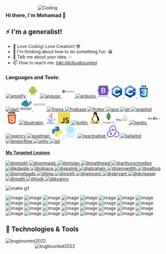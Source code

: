<img align="right" alt="Coding" width="400" src="https://raw.githubusercontent.com/bugbounted2022/bugbounted2022/master/final2.gif">

### Hi there, I'm Mohamad 👋

## ⚡ I'm a generalist!

- 🌈 Love Coding! Love Creation! 😎
- 🤔 I'm thinking about how to do something fun. 😁
- 💬 Talk me about your idea. ✨ 
- 📫 How to reach me. [takl.ink/bugbounted](https://takl.ink/bugbounted)

<h3 align="left">Languages and Tools:</h3>
<p align="left"> <a href="https://aws.amazon.com/amplify/" target="_blank" rel="noreferrer"> <img src="https://docs.amplify.aws/assets/logo-dark.svg" alt="amplify" width="40" height="40"/> </a> <a href="https://developer.android.com" target="_blank" rel="noreferrer"> <img src="https://raw.githubusercontent.com/devicons/devicon/master/icons/android/android-original-wordmark.svg" alt="android" width="40" height="40"/> </a> <a href="https://angular.io" target="_blank" rel="noreferrer"> <img src="https://angular.io/assets/images/logos/angular/angular.svg" alt="angular" width="40" height="40"/> </a> <a href="https://angular.io" target="_blank" rel="noreferrer"> <img src="https://raw.githubusercontent.com/devicons/devicon/master/icons/angularjs/angularjs-original-wordmark.svg" alt="angularjs" width="40" height="40"/> </a> <a href="https://www.arduino.cc/" target="_blank" rel="noreferrer"> <img src="https://cdn.worldvectorlogo.com/logos/arduino-1.svg" alt="arduino" width="40" height="40"/> </a> <a href="https://getbootstrap.com" target="_blank" rel="noreferrer"> <img src="https://raw.githubusercontent.com/devicons/devicon/master/icons/bootstrap/bootstrap-plain-wordmark.svg" alt="bootstrap" width="40" height="40"/> </a> <a href="https://www.cprogramming.com/" target="_blank" rel="noreferrer"> <img src="https://raw.githubusercontent.com/devicons/devicon/master/icons/c/c-original.svg" alt="c" width="40" height="40"/> </a> <a href="https://www.w3schools.com/cpp/" target="_blank" rel="noreferrer"> <img src="https://raw.githubusercontent.com/devicons/devicon/master/icons/cplusplus/cplusplus-original.svg" alt="cplusplus" width="40" height="40"/> </a> <a href="https://www.w3schools.com/css/" target="_blank" rel="noreferrer"> <img src="https://raw.githubusercontent.com/devicons/devicon/master/icons/css3/css3-original-wordmark.svg" alt="css3" width="40" height="40"/> </a> <a href="https://dart.dev" target="_blank" rel="noreferrer"> <img src="https://www.vectorlogo.zone/logos/dartlang/dartlang-icon.svg" alt="dart" width="40" height="40"/> </a> <a href="https://www.docker.com/" target="_blank" rel="noreferrer"> <img src="https://raw.githubusercontent.com/devicons/devicon/master/icons/docker/docker-original-wordmark.svg" alt="docker" width="40" height="40"/> </a> <a href="https://expressjs.com" target="_blank" rel="noreferrer"> <img src="https://raw.githubusercontent.com/devicons/devicon/master/icons/express/express-original-wordmark.svg" alt="express" width="40" height="40"/> </a> <a href="https://www.figma.com/" target="_blank" rel="noreferrer"> <img src="https://www.vectorlogo.zone/logos/figma/figma-icon.svg" alt="figma" width="40" height="40"/> </a> <a href="https://firebase.google.com/" target="_blank" rel="noreferrer"> <img src="https://www.vectorlogo.zone/logos/firebase/firebase-icon.svg" alt="firebase" width="40" height="40"/> </a> <a href="https://flutter.dev" target="_blank" rel="noreferrer"> <img src="https://www.vectorlogo.zone/logos/flutterio/flutterio-icon.svg" alt="flutter" width="40" height="40"/> </a> <a href="https://cloud.google.com" target="_blank" rel="noreferrer"> <img src="https://www.vectorlogo.zone/logos/google_cloud/google_cloud-icon.svg" alt="gcp" width="40" height="40"/> </a> <a href="https://git-scm.com/" target="_blank" rel="noreferrer"> <img src="https://www.vectorlogo.zone/logos/git-scm/git-scm-icon.svg" alt="git" width="40" height="40"/> </a> <a href="https://graphql.org" target="_blank" rel="noreferrer"> <img src="https://www.vectorlogo.zone/logos/graphql/graphql-icon.svg" alt="graphql" width="40" height="40"/> </a> <a href="https://www.w3.org/html/" target="_blank" rel="noreferrer"> <img src="https://raw.githubusercontent.com/devicons/devicon/master/icons/html5/html5-original-wordmark.svg" alt="html5" width="40" height="40"/> </a> <a href="https://www.adobe.com/in/products/illustrator.html" target="_blank" rel="noreferrer"> <img src="https://www.vectorlogo.zone/logos/adobe_illustrator/adobe_illustrator-icon.svg" alt="illustrator" width="40" height="40"/> </a> <a href="https://www.java.com" target="_blank" rel="noreferrer"> <img src="https://raw.githubusercontent.com/devicons/devicon/master/icons/java/java-original.svg" alt="java" width="40" height="40"/> </a> <a href="https://developer.mozilla.org/en-US/docs/Web/JavaScript" target="_blank" rel="noreferrer"> <img src="https://raw.githubusercontent.com/devicons/devicon/master/icons/javascript/javascript-original.svg" alt="javascript" width="40" height="40"/> </a> <a href="https://kotlinlang.org" target="_blank" rel="noreferrer"> <img src="https://www.vectorlogo.zone/logos/kotlinlang/kotlinlang-icon.svg" alt="kotlin" width="40" height="40"/> </a> <a href="https://www.linux.org/" target="_blank" rel="noreferrer"> <img src="https://raw.githubusercontent.com/devicons/devicon/master/icons/linux/linux-original.svg" alt="linux" width="40" height="40"/> </a> <a href="https://www.mongodb.com/" target="_blank" rel="noreferrer"> <img src="https://raw.githubusercontent.com/devicons/devicon/master/icons/mongodb/mongodb-original-wordmark.svg" alt="mongodb" width="40" height="40"/> </a> <a href="https://www.mysql.com/" target="_blank" rel="noreferrer"> <img src="https://raw.githubusercontent.com/devicons/devicon/master/icons/mysql/mysql-original-wordmark.svg" alt="mysql" width="40" height="40"/> </a> <a href="https://nextjs.org/" target="_blank" rel="noreferrer"> <img src="https://cdn.worldvectorlogo.com/logos/nextjs-2.svg" alt="nextjs" width="40" height="40"/> </a> <a href="https://nodejs.org" target="_blank" rel="noreferrer"> <img src="https://raw.githubusercontent.com/devicons/devicon/master/icons/nodejs/nodejs-original-wordmark.svg" alt="nodejs" width="40" height="40"/> </a> <a href="https://opencv.org/" target="_blank" rel="noreferrer"> <img src="https://www.vectorlogo.zone/logos/opencv/opencv-icon.svg" alt="opencv" width="40" height="40"/> </a> <a href="https://postman.com" target="_blank" rel="noreferrer"> <img src="https://www.vectorlogo.zone/logos/getpostman/getpostman-icon.svg" alt="postman" width="40" height="40"/> </a> <a href="https://www.python.org" target="_blank" rel="noreferrer"> <img src="https://raw.githubusercontent.com/devicons/devicon/master/icons/python/python-original.svg" alt="python" width="40" height="40"/> </a> <a href="https://reactjs.org/" target="_blank" rel="noreferrer"> <img src="https://raw.githubusercontent.com/devicons/devicon/master/icons/react/react-original-wordmark.svg" alt="react" width="40" height="40"/> </a> <a href="https://reactnative.dev/" target="_blank" rel="noreferrer"> <img src="https://reactnative.dev/img/header_logo.svg" alt="reactnative" width="40" height="40"/> </a> <a href="https://redux.js.org" target="_blank" rel="noreferrer"> <img src="https://raw.githubusercontent.com/devicons/devicon/master/icons/redux/redux-original.svg" alt="redux" width="40" height="40"/> </a> <a href="https://tailwindcss.com/" target="_blank" rel="noreferrer"> <img src="https://www.vectorlogo.zone/logos/tailwindcss/tailwindcss-icon.svg" alt="tailwind" width="40" height="40"/> </a> <a href="https://www.tensorflow.org" target="_blank" rel="noreferrer"> <img src="https://www.vectorlogo.zone/logos/tensorflow/tensorflow-icon.svg" alt="tensorflow" width="40" height="40"/> </a> <a href="https://unity.com/" target="_blank" rel="noreferrer"> <img src="https://www.vectorlogo.zone/logos/unity3d/unity3d-icon.svg" alt="unity" width="40" height="40"/> </a> <a href="https://www.adobe.com/products/xd.html" target="_blank" rel="noreferrer"> <img src="https://cdn.worldvectorlogo.com/logos/adobe-xd.svg" alt="xd" width="40" height="40"/> </a> </p>

<div class="mb-3 pb-3" style="font-family: var(--font), sans-serif; letter-spacing: 0px;">
    <div style="font-family: var(--font), sans-serif; letter-spacing: 0px;">
      <a class="d-block color-fg-default" href="/orgs/github/people" data-ga-click="Orgs, go to people, location:profile people module; text:People" style="font-family: var(--font), sans-serif; letter-spacing: 0px;">
        <h4 class="f4 text-normal mb-3" style="font-family: var(--font), sans-serif; letter-spacing: 0px;">My Targeted Legions </h4>
      </a>
      <div class="clearfix d-flex flex-wrap" style="margin: -1px; font-family: var(--font), sans-serif; letter-spacing: 0px;">
          <a class="member-avatar" data-ga-click="Orgs, go to person, location:profile people module; text:username" data-hovercard-type="user" data-hovercard-url="/users/mtodd/hovercard" data-octo-click="hovercard-link-click" data-octo-dimensions="link_type:self" href="https://github.com/mtodd" style="font-family: var(--font), sans-serif; letter-spacing: 0px;">
            <img class="avatar avatar-user" src="https://avatars.githubusercontent.com/u/182?s=70&amp;v=4" width="35" height="35" alt="@mtodd">
</a>          <a class="member-avatar" data-ga-click="Orgs, go to person, location:profile people module; text:username" data-hovercard-type="user" data-hovercard-url="/users/jonmagic/hovercard" data-octo-click="hovercard-link-click" data-octo-dimensions="link_type:self" href="https://github.com/jonmagic" style="font-family: var(--font), sans-serif; letter-spacing: 0px;">
            <img class="avatar avatar-user" src="https://avatars.githubusercontent.com/u/623?s=70&amp;v=4" width="35" height="35" alt="@jonmagic">
</a>          <a class="member-avatar" data-ga-click="Orgs, go to person, location:profile people module; text:username" data-hovercard-type="user" data-hovercard-url="/users/mislav/hovercard" data-octo-click="hovercard-link-click" data-octo-dimensions="link_type:self" href="https://github.com/mislav" style="font-family: var(--font), sans-serif; letter-spacing: 0px;">
            <img class="avatar avatar-user" src="https://avatars.githubusercontent.com/u/887?s=70&amp;v=4" width="35" height="35" alt="@mislav">
</a>          <a class="member-avatar" data-ga-click="Orgs, go to person, location:profile people module; text:username" data-hovercard-type="user" data-hovercard-url="/users/matthewd/hovercard" data-octo-click="hovercard-link-click" data-octo-dimensions="link_type:self" href="https://github.com/matthewd" style="font-family: var(--font), sans-serif; letter-spacing: 0px;">
            <img class="avatar avatar-user" src="https://avatars.githubusercontent.com/u/1034?s=70&amp;v=4" width="35" height="35" alt="@matthewd">
</a>          <a class="member-avatar" data-ga-click="Orgs, go to person, location:profile people module; text:username" data-hovercard-type="user" data-hovercard-url="/users/arthurschreiber/hovercard" data-octo-click="hovercard-link-click" data-octo-dimensions="link_type:self" href="https://github.com/arthurschreiber" style="font-family: var(--font), sans-serif; letter-spacing: 0px;">
            <img class="avatar avatar-user" src="https://avatars.githubusercontent.com/u/2195?s=70&amp;v=4" width="35" height="35" alt="@arthurschreiber">
</a>          <a class="member-avatar" data-ga-click="Orgs, go to person, location:profile people module; text:username" data-hovercard-type="user" data-hovercard-url="/users/kdaigle/hovercard" data-octo-click="hovercard-link-click" data-octo-dimensions="link_type:self" href="https://github.com/kdaigle" style="font-family: var(--font), sans-serif; letter-spacing: 0px;">
            <img class="avatar avatar-user" src="https://avatars.githubusercontent.com/u/2501?s=70&amp;v=4" width="35" height="35" alt="@kdaigle">
</a>          <a class="member-avatar" data-ga-click="Orgs, go to person, location:profile people module; text:username" data-hovercard-type="user" data-hovercard-url="/users/jdpace/hovercard" data-octo-click="hovercard-link-click" data-octo-dimensions="link_type:self" href="https://github.com/jdpace" style="font-family: var(--font), sans-serif; letter-spacing: 0px;">
            <img class="avatar avatar-user" src="https://avatars.githubusercontent.com/u/2513?s=70&amp;v=4" width="35" height="35" alt="@jdpace">
</a>          <a class="member-avatar" data-ga-click="Orgs, go to person, location:profile people module; text:username" data-hovercard-type="user" data-hovercard-url="/users/skalnik/hovercard" data-octo-click="hovercard-link-click" data-octo-dimensions="link_type:self" href="https://github.com/skalnik" style="font-family: var(--font), sans-serif; letter-spacing: 0px;">
            <img class="avatar avatar-user" src="https://avatars.githubusercontent.com/u/2546?s=70&amp;v=4" width="35" height="35" alt="@skalnik">
</a>          <a class="member-avatar" data-ga-click="Orgs, go to person, location:profile people module; text:username" data-hovercard-type="user" data-hovercard-url="/users/abraham/hovercard" data-octo-click="hovercard-link-click" data-octo-dimensions="link_type:self" href="https://github.com/abraham" style="font-family: var(--font), sans-serif; letter-spacing: 0px;">
            <img class="avatar avatar-user" src="https://avatars.githubusercontent.com/u/3341?s=70&amp;v=4" width="35" height="35" alt="@abraham">
</a>          <a class="member-avatar" data-ga-click="Orgs, go to person, location:profile people module; text:username" data-hovercard-type="user" data-hovercard-url="/users/zerowidth/hovercard" data-octo-click="hovercard-link-click" data-octo-dimensions="link_type:self" href="https://github.com/zerowidth" style="font-family: var(--font), sans-serif; letter-spacing: 0px;">
            <img class="avatar avatar-user" src="https://avatars.githubusercontent.com/u/3999?s=70&amp;v=4" width="35" height="35" alt="@zerowidth">
</a>          <a class="member-avatar" data-ga-click="Orgs, go to person, location:profile people module; text:username" data-hovercard-type="user" data-hovercard-url="/users/nathos/hovercard" data-octo-click="hovercard-link-click" data-octo-dimensions="link_type:self" href="https://github.com/nathos" style="font-family: var(--font), sans-serif; letter-spacing: 0px;">
            <img class="avatar avatar-user" src="https://avatars.githubusercontent.com/u/4215?s=70&amp;v=4" width="35" height="35" alt="@nathos">
</a>          <a class="member-avatar" data-ga-click="Orgs, go to person, location:profile people module; text:username" data-hovercard-type="user" data-hovercard-url="/users/omgitsads/hovercard" data-octo-click="hovercard-link-click" data-octo-dimensions="link_type:self" href="https://github.com/omgitsads" style="font-family: var(--font), sans-serif; letter-spacing: 0px;">
            <img class="avatar avatar-user" src="https://avatars.githubusercontent.com/u/4619?s=70&amp;v=4" width="35" height="35" alt="@omgitsads">
</a>          <a class="member-avatar" data-ga-click="Orgs, go to person, location:profile people module; text:username" data-hovercard-type="user" data-hovercard-url="/users/tma/hovercard" data-octo-click="hovercard-link-click" data-octo-dimensions="link_type:self" href="https://github.com/tma" style="font-family: var(--font), sans-serif; letter-spacing: 0px;">
            <img class="avatar avatar-user" src="https://avatars.githubusercontent.com/u/4719?s=70&amp;v=4" width="35" height="35" alt="@tma">
</a>          <a class="member-avatar" data-ga-click="Orgs, go to person, location:profile people module; text:username" data-hovercard-type="user" data-hovercard-url="/users/nickh/hovercard" data-octo-click="hovercard-link-click" data-octo-dimensions="link_type:self" href="https://github.com/nickh" style="font-family: var(--font), sans-serif; letter-spacing: 0px;">
            <img class="avatar avatar-user" src="https://avatars.githubusercontent.com/u/6218?s=70&amp;v=4" width="35" height="35" alt="@nickh">
</a>          <a class="member-avatar" data-ga-click="Orgs, go to person, location:profile people module; text:username" data-hovercard-type="user" data-hovercard-url="/users/wincent/hovercard" data-octo-click="hovercard-link-click" data-octo-dimensions="link_type:self" href="https://github.com/wincent" style="font-family: var(--font), sans-serif; letter-spacing: 0px;">
            <img class="avatar avatar-user" src="https://avatars.githubusercontent.com/u/7074?s=70&amp;v=4" width="35" height="35" alt="@wincent">
</a>          <a class="member-avatar" data-ga-click="Orgs, go to person, location:profile people module; text:username" data-hovercard-type="user" data-hovercard-url="/users/sbryant/hovercard" data-octo-click="hovercard-link-click" data-octo-dimensions="link_type:self" href="https://github.com/sbryant" style="font-family: var(--font), sans-serif; letter-spacing: 0px;">
            <img class="avatar avatar-user" src="https://avatars.githubusercontent.com/u/7492?s=70&amp;v=4" width="35" height="35" alt="@sbryant">
</a>          <a class="member-avatar" data-ga-click="Orgs, go to person, location:profile people module; text:username" data-hovercard-type="user" data-hovercard-url="/users/dcreager/hovercard" data-octo-click="hovercard-link-click" data-octo-dimensions="link_type:self" href="https://github.com/dcreager" style="font-family: var(--font), sans-serif; letter-spacing: 0px;">
            <img class="avatar avatar-user" src="https://avatars.githubusercontent.com/u/7499?s=70&amp;v=4" width="35" height="35" alt="@dcreager">
</a>          <a class="member-avatar" data-ga-click="Orgs, go to person, location:profile people module; text:username" data-hovercard-type="user" data-hovercard-url="/users/mattt/hovercard" data-octo-click="hovercard-link-click" data-octo-dimensions="link_type:self" href="https://github.com/mattt" style="font-family: var(--font), sans-serif; letter-spacing: 0px;">
            <img class="avatar avatar-user" src="https://avatars.githubusercontent.com/u/7659?s=70&amp;v=4" width="35" height="35" alt="@mattt">
</a>          <a class="member-avatar" data-ga-click="Orgs, go to person, location:profile people module; text:username" data-hovercard-type="user" data-hovercard-url="/users/look/hovercard" data-octo-click="hovercard-link-click" data-octo-dimensions="link_type:self" href="https://github.com/look" style="font-family: var(--font), sans-serif; letter-spacing: 0px;">
            <img class="avatar avatar-user" src="https://avatars.githubusercontent.com/u/10186?s=70&amp;v=4" width="35" height="35" alt="@look">
</a>          <a class="member-avatar" data-ga-click="Orgs, go to person, location:profile people module; text:username" data-hovercard-type="user" data-hovercard-url="/users/kyanny/hovercard" data-octo-click="hovercard-link-click" data-octo-dimensions="link_type:self" href="https://github.com/kyanny" style="font-family: var(--font), sans-serif; letter-spacing: 0px;">
            <img class="avatar avatar-user" src="https://avatars.githubusercontent.com/u/10515?s=70&amp;v=4" width="35" height="35" alt="@kyanny">
</a>
      </div>
        <div data-view-component="true" class="mt-2" style="font-family: var(--font), sans-serif; letter-spacing: 0px;">
      </div>    </div>
  </div>

![snake gif](https://github.com/bugbounted2022/bugbounted2022/blob/output/github-contribution-grid-snake-dark.svg)

![image](https://img.shields.io/badge/Google%20Analytics-E37400?style=for-the-badge&logo=google%20analytics&logoColor=white)
![image](https://img.shields.io/badge/TensorFlow-FF6F00?style=for-the-badge&logo=tensorflow&logoColor=white)
![image](https://img.shields.io/badge/hyperledger-2F3134?style=for-the-badge&logo=hyperledger&logoColor=white)
![image](https://img.shields.io/badge/GeeksforGeeks-298D46?style=for-the-badge&logo=geeksforgeeks&logoColor=white)
![image](https://img.shields.io/badge/Ghost-000?style=for-the-badge&logo=ghost&logoColor=yellow)
![image](https://img.shields.io/badge/Joomla-5091CD?style=for-the-badge&logo=joomla&logoColor=white)
![image](https://img.shields.io/badge/Medium-12100E?style=for-the-badge&logo=medium&logoColor=white)
![image](https://img.shields.io/badge/Wordpress-21759B?style=for-the-badge&logo=wordpress&logoColor=white)
![image](https://img.shields.io/badge/Gmail-D14836?style=for-the-badge&logo=gmail&logoColor=white)
![image](https://img.shields.io/badge/icq_new-black?style=for-the-badge&logo=icq&logolColor=42F425)
![image](https://img.shields.io/badge/ProtonMail-8B89CC?style=for-the-badge&logo=protonmail&logoColor=white)
![image](https://img.shields.io/badge/Telegram-2CA5E0?style=for-the-badge&logo=telegram&logoColor=white)
![image](https://img.shields.io/badge/Amazon_AWS-FF9900?style=for-the-badge&logo=amazonaws&logoColor=white)
![image](https://img.shields.io/badge/Cloudflare-F38020?style=for-the-badge&logo=Cloudflare&logoColor=white)
![image](https://img.shields.io/badge/Digital_Ocean-0080FF?style=for-the-badge&logo=DigitalOcean&logoColor=white)
![image](https://img.shields.io/badge/GitHub_Actions-2088FF?style=for-the-badge&logo=github-actions&logoColor=white)
![image](https://img.shields.io/badge/Glitch-2800ff?style=for-the-badge&logo=glitch&logoColor=white)
![image](https://img.shields.io/badge/Heroku-430098?style=for-the-badge&logo=heroku&logoColor=white)
![image](https://img.shields.io/badge/Linode-00A95C?style=for-the-badge&logo=Linode&logoColor=white)
![image](https://img.shields.io/badge/mix%20cloud-5000ff?style=for-the-badge&logo=mixcloud&logoColor=white)
![image](https://img.shields.io/badge/Netlify-00C7B7?style=for-the-badge&logo=netlify&logoColor=white)
![image](https://img.shields.io/badge/Salesforce-00A1E0?style=for-the-badge&logo=Salesforce&logoColor=white)
![image](https://img.shields.io/badge/Twilio-F22F46?style=for-the-badge&logo=Twilio&logoColor=white)
![image](https://img.shields.io/badge/upcloud-7B00FF?style=for-the-badge&logo=upcloud&logoColor=white)
![image](https://img.shields.io/badge/Vercel-000000?style=for-the-badge&logo=vercel&logoColor=white)
![image](https://img.shields.io/badge/Bitcoin-000000?style=for-the-badge&logo=bitcoin&logoColor=white)
![image](https://img.shields.io/badge/Binance-FCD535?style=for-the-badge&logo=binance&logoColor=white)
![image](https://img.shields.io/badge/Ethereum-3C3C3D?style=for-the-badge&logo=Ethereum&logoColor=white)
![image](https://img.shields.io/badge/MongoDB-4EA94B?style=for-the-badge&logo=mongodb&logoColor=white)
![image](https://img.shields.io/badge/MySQL-005C84?style=for-the-badge&logo=mysql&logoColor=white)
![image](https://img.shields.io/badge/PostgreSQL-316192?style=for-the-badge&logo=postgresql&logoColor=white)
![image](https://img.shields.io/badge/redis-%23DD0031.svg?&style=for-the-badge&logo=redis&logoColor=white)


## 🔧 Technologies & Tools

<p><img align="left" src="https://github-readme-stats.vercel.app/api?username=bugbounted2022&show_icons=true&locale=en&theme=tokyonight" width="410" alt="bugbounted2022" /></p>
<p><img align="right" src="https://github-readme-streak-stats.herokuapp.com/?user=bugbounted2022&theme=tokyonight" width="410" alt="bugbounted2022" /></p>




